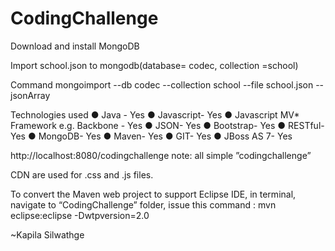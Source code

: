 CodingChallenge
===============


Download and install MongoDB

Import  school.json to mongodb(database= codec, collection =school)

Command 
mongoimport --db codec --collection school --file school.json  --jsonArray


Technologies used
● Java - Yes
● Javascript- Yes
● Javascript MV* Framework e.g. Backbone - Yes
● JSON- Yes
● Bootstrap- Yes
● RESTful- Yes
● MongoDB- Yes
● Maven- Yes
● GIT- Yes
● JBoss AS 7- Yes


http://localhost:8080/codingchallenge
note: all simple ”codingchallenge”

CDN are used for .css and .js files.

To convert the Maven web project to support Eclipse IDE, in terminal, navigate to “CodingChallenge” folder, issue this command :
mvn eclipse:eclipse -Dwtpversion=2.0




~Kapila Silwathge
